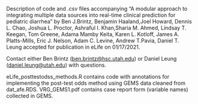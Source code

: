 Description of code and .csv files accompanying “A modular approach to integrating multiple data sources into real-time clinical prediction for pediatric diarrhea” by Ben J.Brintz, Benjamin Haaland,Joel Howard, Dennis L. Chao, Joshua L. Proctor, Ashraful I. Khan,Sharia M. Ahmed, Lindsay T. Keegan, Tom Greene, Adama Mamby Keita, Karen L. Kotloff, James A. Platts-Mills, Eric J. Nelson, Adam C. Levine, Andrew T.Pavia, Daniel T. Leung accepted for publication in eLife on  01/17/2021. 

Contact either Ben Brintz (ben.brintz@hsc.utah.edu) or Daniel Leung (daniel.leung@utah.edu) with questions.

eLife_posttestodss_methods.R contains code with annotations for implementing the post-test odds method using GEMS data cleaned from dat_afe.RDS. 
VRG_GEMS1.pdf contains case report form (variable names) collected in GEMS. 
